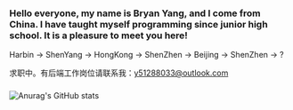 ### Hello everyone, my name is Bryan Yang, and I come from China. I have taught myself programming since junior high school. It is a pleasure to meet you here!
Harbin -> ShenYang -> HongKong -> ShenZhen -> Beijing -> ShenZhen -> ?

求职中。有后端工作岗位请联系我：y51288033@outlook.com
### 
![Anurag's GitHub stats](https://github-readme-stats.vercel.app/api?username=DaZuiZui&count_private=true)

